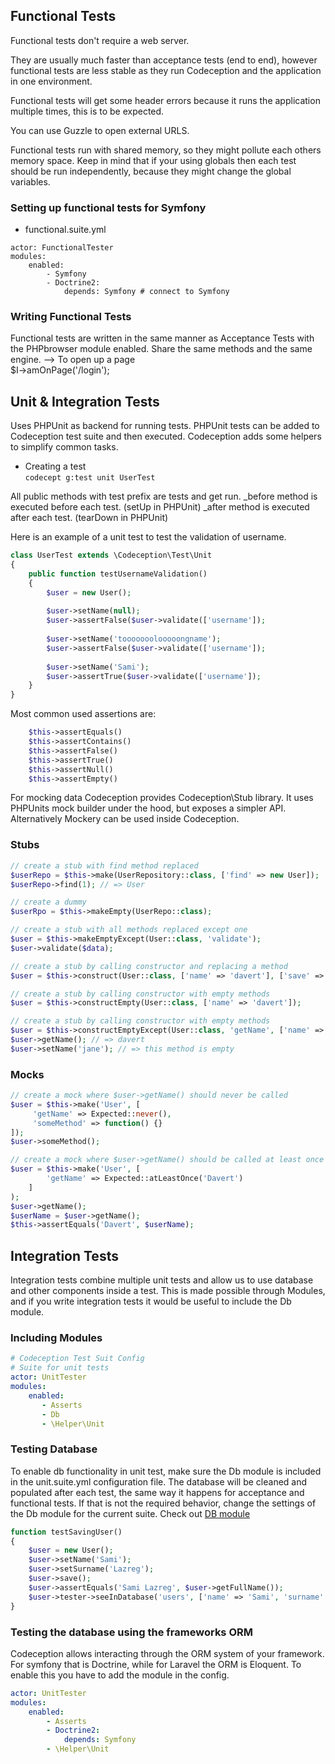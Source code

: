 ## Functional Tests 
Functional tests don't require a web server. 

They are usually much faster than acceptance tests (end to end), however functional tests are less stable as they run Codeception and
the application in one environment. 

Functional tests will get some header errors because it runs the application multiple times, this is to be expected.

You can use Guzzle to open external URLS. 

Functional tests run with shared memory, so they might pollute each others memory space. 
Keep in mind that if your using globals then each test should be run independently, because they might change the global variables. 

### Setting up functional tests for Symfony
+ functional.suite.yml
```
actor: FunctionalTester
modules:
    enabled:
        - Symfony
        - Doctrine2:
            depends: Symfony # connect to Symfony
```

### Writing Functional Tests 
Functional tests are written in the same manner as Acceptance Tests with the PHPbrowser module enabled. 
Share the same methods and the same engine. 
--> To open up a page <br/>
$I->amOnPage('/login');



## Unit & Integration Tests 
Uses PHPUnit as backend for running tests. PHPUnit tests can be added to Codeception test suite and then executed. 
Codeception adds some helpers to simplify common tasks. 

+ Creating a test <br/>
` codecept g:test unit UserTest `

All public methods with test prefix are tests and get run.
_before method is executed before each test. (setUp in PHPUnit) 
_after method is executed after each test.  (tearDown in PHPUnit)

Here is an example of a unit test to test the validation of username.
```php
class UserTest extends \Codeception\Test\Unit
{
    public function testUsernameValidation()
    {
        $user = new User();
        
        $user->setName(null);
        $user->assertFalse($user->validate(['username']);
        
        $user->setName('tooooooolooooongname');
        $user->assertFalse($user->validate(['username']);
        
        $user->setName('Sami');
        $user->assertTrue($user->validate(['username']);
    }
}
```

Most common used assertions are:
```php
    $this->assertEquals()
    $this->assertContains()
    $this->assertFalse()
    $this->assertTrue()
    $this->assertNull()
    $this->assertEmpty()
 ```

For mocking data Codeception provides Codeception\Stub library. It uses PHPUnits mock builder under the hood, but exposes a simpler API.
Alternatively Mockery can be used inside Codeception. 

### Stubs
```php
// create a stub with find method replaced 
$userRepo = $this->make(UserRepository::class, ['find' => new User]);
$userRepo->find(1); // => User 

// create a dummy 
$userRpo = $this->makeEmpty(UserRepo::class);

// create a stub with all methods replaced except one
$user = $this->makeEmptyExcept(User::class, 'validate');
$user->validate($data);

// create a stub by calling constructor and replacing a method
$user = $this->construct(User::class, ['name' => 'davert'], ['save' => false]);

// create a stub by calling constructor with empty methods
$user = $this->constructEmpty(User::class, ['name' => 'davert']);

// create a stub by calling constructor with empty methods
$user = $this->constructEmptyExcept(User::class, 'getName', ['name' => 'davert']);
$user->getName(); // => davert
$user->setName('jane'); // => this method is empty
```


### Mocks 
```php
// create a mock where $user->getName() should never be called
$user = $this->make('User', [
     'getName' => Expected::never(),
     'someMethod' => function() {}
]);
$user->someMethod();

// create a mock where $user->getName() should be called at least once
$user = $this->make('User', [
        'getName' => Expected::atLeastOnce('Davert')
    ]
);
$user->getName();
$userName = $user->getName();
$this->assertEquals('Davert', $userName);
```

## Integration Tests 
Integration tests combine multiple unit tests and allow us to use database and other components inside a test. 
This is made possible through Modules, and if you write integration tests it would be useful to include the 
Db module. 

### Including Modules 
```yaml  
# Codeception Test Suit Config 
# Suite for unit tests 
actor: UnitTester
modules:
    enabled:
       - Asserts
       - Db
       - \Helper\Unit 
``` 

### Testing Database 
To enable db functionality in unit test, make sure the Db module is included in the unit.suite.yml configuration file. 
The database will be cleaned and populated after each test, the same way it happens for acceptance and functional tests. 
If that is not the required behavior, change the settings of the Db module for the current suite. Check out <a href="https://codeception.com/docs/modules/Db">DB module</a>

```php
function testSavingUser() 
{
    $user = new User();
    $user->setName('Sami');
    $user->setSurname('Lazreg');
    $user->save();
    $user->assertEquals('Sami Lazreg', $user->getFullName());
    $user->tester->seeInDatabase('users', ['name' => 'Sami', 'surname' => 'Lazreg']);
}
```

### Testing the database using the frameworks ORM 
Codeception allows interacting through the ORM system of your framework. For symfony that is Doctrine, while for Laravel the ORM is Eloquent. 
To enable this you have to add the module in the config. 
```yaml
actor: UnitTester
modules:
    enabled:
        - Asserts
        - Doctrine2:
            depends: Symfony
        - \Helper\Unit
```


